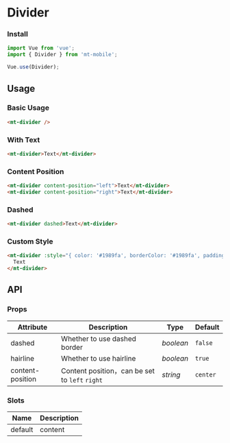 # Divider

### Install

``` javascript
import Vue from 'vue';
import { Divider } from 'mt-mobile';

Vue.use(Divider);
```

## Usage

### Basic Usage

```html
<mt-divider />
```

### With Text

```html
<mt-divider>Text</mt-divider>
```

### Content Position

```html
<mt-divider content-position="left">Text</mt-divider>
<mt-divider content-position="right">Text</mt-divider>
```

### Dashed

```html
<mt-divider dashed>Text</mt-divider>
```

### Custom Style

```html
<mt-divider :style="{ color: '#1989fa', borderColor: '#1989fa', padding: '0 16px' }">
  Text
</mt-divider>
```

## API

### Props

| Attribute | Description | Type | Default |
|------|------|------|------|
| dashed | Whether to use dashed border | *boolean* | `false` 
| hairline | Whether to use hairline | *boolean* | `true` |
| content-position | Content position，can be set to `left` `right` | *string* | `center` |

### Slots

| Name | Description |
|------|------|
| default | content |
